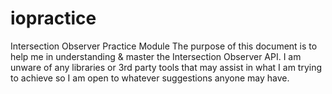 # iopractice
Intersection Observer Practice Module
The purpose of this document is to help me in understanding & master the Intersection Observer API.
I am unware of any libraries or 3rd party tools that may assist in what I am trying to achieve so
I am open to whatever suggestions anyone may have.
